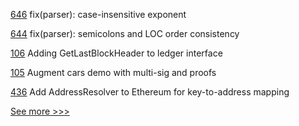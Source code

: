 
[646](https://github.com/hyperledger-labs/solang/pull/646) fix(parser): case-insensitive exponent

[644](https://github.com/hyperledger-labs/solang/pull/644) fix(parser): semicolons and LOC order consistency

[106](https://github.com/hyperledger-labs/orion-sdk-go/pull/106) Adding GetLastBlockHeader to ledger interface

[105](https://github.com/hyperledger-labs/orion-sdk-go/pull/105) Augment cars demo with multi-sig and proofs

[436](https://github.com/hyperledger/firefly/pull/436) Add AddressResolver to Ethereum for key-to-address mapping


[See more >>>](https://start-here.hyperledger.org/pull-requests)
